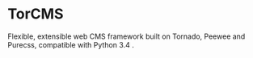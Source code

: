 # TorCMS
Flexible, extensible web CMS framework built on Tornado, Peewee and Purecss, compatible with Python 3.4 .
